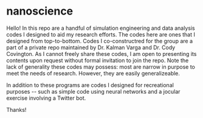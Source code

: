 # nanoscience
Hello! In this repo are a handful of simulation engineering and data analysis codes I designed to aid my research efforts. The codes here are ones that I designed from top-to-bottom. Codes I co-constructred for the group are a part of a private repo maintained by Dr. Kalman Varga and Dr. Cody Covington. As I cannot freely share these codes, I am open to presenting its contents upon request without formal invitation to join the repo. Note the lack of generality these codes may possess: most are narrow in purpose to meet the needs of research. However, they are easily generalizeable.

In addition to these programs are codes I designed for recreational purposes -- such as simple code using neural
networks and a jocular exercise involving a Twitter bot.

Thanks!
